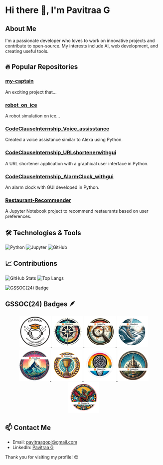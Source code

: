 # Hi there 👋, I'm Pavitraa G
## About Me

I'm a passionate developer who loves to work on innovative projects and contribute to open-source. My interests include AI, web development, and creating useful tools.

## 🔥 Popular Repositories

### [my-captain](https://github.com/pavitraag/my-captain)
An exciting project that...

### [robot_on_ice](https://github.com/pavitraag/robot_on_ice)
A robot simulation on ice...

### [CodeClauseInternship_Voice_assisstance](https://github.com/pavitraag/CodeClauseInternship_Voice_assisstance)
Created a voice assistance similar to Alexa using Python.

### [CodeClauseInternship_URLshortenerwithgui](https://github.com/pavitraag/CodeClauseInternship_URLshortenerwithgui)
A URL shortener application with a graphical user interface in Python.

### [CodeClauseInternship_AlarmClock_withgui](https://github.com/pavitraag/CodeClauseInternship_AlarmClock_withgui)
An alarm clock with GUI developed in Python.

### [Restaurant-Recommender](https://github.com/pavitraag/Restaurant-Recommender)
A Jupyter Notebook project to recommend restaurants based on user preferences.

## 🛠️ Technologies & Tools

![Python](https://img.shields.io/badge/-Python-3776AB?logo=python&logoColor=white&style=for-the-badge)
![Jupyter](https://img.shields.io/badge/-Jupyter-F37626?logo=jupyter&logoColor=white&style=for-the-badge)
![GitHub](https://img.shields.io/badge/-GitHub-181717?logo=github&logoColor=white&style=for-the-badge)

## 📈 Contributions

![GitHub Stats](https://github-readme-stats.vercel.app/api?username=pavitraag&theme=radical)
![Top Langs](https://github-readme-stats.vercel.app/api/top-langs/?username=pavitraag&layout=compact&theme=radical)

![GSSOC(24) Badge](https://img.shields.io/badge/GSSOC-24-blue)
## GSSOC(24) Badges 🪶
<div style='display:flex; align-items:center; gap: 10px;' align='center'><a href="https://gssoc.girlscript.tech/leaderboard">
<img src="https://raw.githubusercontent.com/girlscript/gssoc-website-new/main/public/badges/postman.png" width="100px" height="100px" />
  <img src="https://github.com/girlscript/gssoc-website-new/blob/main/public/badges/1.png" width="100px" height="100px" />
  <img src="https://github.com/girlscript/gssoc-website-new/blob/main/public/badges/2.png" width="100px" height="100px" />
  <img src="https://github.com/girlscript/gssoc-website-new/blob/main/public/badges/3.png" width="100px" height="100px" />
  <img src="https://github.com/girlscript/gssoc-website-new/blob/main/public/badges/4.png" width="100px" height="100px" />
  <img src="https://github.com/girlscript/gssoc-website-new/blob/main/public/badges/5.png" width="100px" height="100px" />
  <img src="https://github.com/girlscript/gssoc-website-new/blob/main/public/badges/6.png" width="105px" height="105px" />
  <img src="https://github.com/girlscript/gssoc-website-new/blob/main/public/badges/7.png" width="100px" height="100px" />
  <img src="https://github.com/girlscript/gssoc-website-new/blob/main/public/badges/8.png" width="100px" height="100px" /></a>
</div>

## 📫 Contact Me

- Email: [pavitraagopi@gmail.com](mailto:pavitraagopi@gmail.com)
- LinkedIn: [Pavitraa G](https://www.linkedin.com/in/pavitraag/)

Thank you for visiting my profile! 😊

